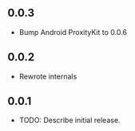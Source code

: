 ## 0.0.3

* Bump Android ProxityKit to 0.0.6

## 0.0.2

* Rewrote internals

## 0.0.1

* TODO: Describe initial release.

